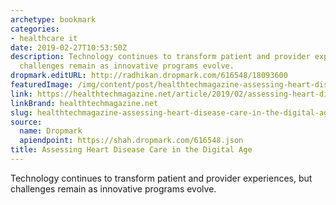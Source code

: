 ```yaml
---
archetype: bookmark
categories:
- healthcare it
date: 2019-02-27T10:53:50Z
description: Technology continues to transform patient and provider experiences, but
  challenges remain as innovative programs evolve.
dropmark.editURL: http://radhikan.dropmark.com/616548/18093600
featuredImage: /img/content/post/healthtechmagazine-assessing-heart-disease-care-in-the-digital-age.jpg
link: https://healthtechmagazine.net/article/2019/02/assessing-heart-disease-care-digital-age
linkBrand: healthtechmagazine.net
slug: healthtechmagazine-assessing-heart-disease-care-in-the-digital-age
source:
  name: Dropmark
  apiendpoint: https://shah.dropmark.com/616548.json
title: Assessing Heart Disease Care in the Digital Age
---
```

Technology continues to transform patient and provider experiences, but challenges remain as innovative programs evolve.